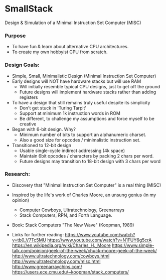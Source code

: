 # SmallStack
Design &amp; Simulation of a Minimal Instruction Set Computer (MISC)

### Purpose
- To have fun & learn about alternative CPU architectures.
- To create my own hobbyist CPU from scratch.

### Design Goals:
- Simple, Small, Minimalistic Design (Minimal Instruction Set Computer)
- Early designs will NOT have hardware stacks but will use RAM
    - Will initially resemble typical CPU designs, just to get off the ground
    - Future designs will implement hardware stacks rather than adding registers
- To have a design that still remains truly useful despite its simplicity
    - Don't get stuck in 'Turing Tarpit'
    - Support at minimum 1k instruction words in ROM
    - Be different, to challenge my assumptions and force myself to be creative
- Began with 6-bit design.  Why?
    - Minimum number of bits to support an alphanumeric charset.
    - Also a good size for opcodes / minimalistic instruction set.
- Transitioned to 12-bit design
    - Usable single-cycle indirect addressing (4k space)
    - Maintain 6bit opcodes / characters by packing 2 chars per word.
    - Future designs  may transition to 18-bit design with 3 chars per word

### Research:
- Discovery that "Minimal Instruction Set Computer" is a real thing (MISC)
- Inspired by the life's work of Charles Moore, an unsung genius (in my opinion)
    - Computer Cowboys, Ultratechnology, Greenarrays
    - Stack Computers, RPN, and Forth Language.
- Book: Stack Computers "The New Wave" (Koopman, 1989)

- Links for further reading:
https://www.youtube.com/watch?v=tb0_V7Tc5MU
https://www.youtube.com/watch?v=N1FUY6g5crA
https://en.wikipedia.org/wiki/Charles_H._Moore
https://www.simple-talk.com/opinion/geek-of-the-week/chuck-moore-geek-of-the-week/
http://www.ultratechnology.com/cowboys.html
http://www.ultratechnology.com/misc.html
http://www.greenarraychips.com/
https://users.ece.cmu.edu/~koopman/stack_computers/



